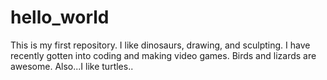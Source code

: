 # hello_world
This is my first repository.
I like dinosaurs, drawing, and sculpting.
I have recently gotten into coding and making video games.
Birds and lizards are awesome.
Also...I like turtles..
